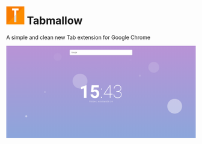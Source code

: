 # ![Icon](/icon48.png) Tabmallow
A simple and clean new Tab extension for Google Chrome

![Screenshot](/img/screenshot.png)
